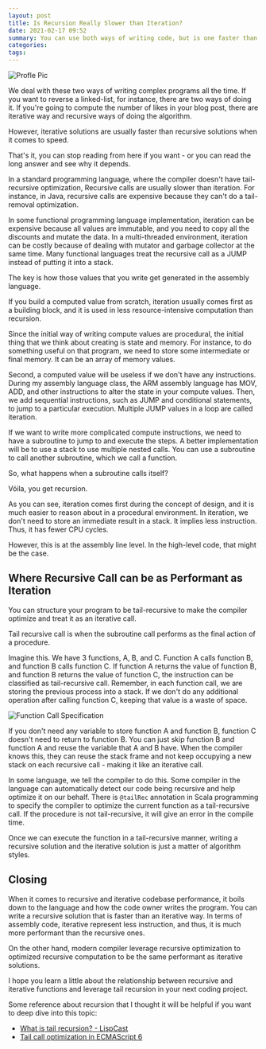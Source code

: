 ```yaml
---
layout: post
title: Is Recursion Really Slower than Iteration?
date: 2021-02-17 09:52
summary: You can use both ways of writing code, but is one faster than the other?
categories:
tags:
---
```


<img src="{{site.baseurl}}/images/is-recursion-really-slower-than-iteration-/Recursion vs Iteration.png" alt="Profle Pic"/>


We deal with these two ways of writing complex programs all the time. If you want to reverse a linked-list, for instance, there are two ways of doing it. If you're going to compute the number of likes in your blog post, there are iterative way and recursive ways of doing the algorithm. 

However, iterative solutions are usually faster than recursive solutions when it comes to speed.

That's it, you can stop reading from here if you want - or you can read the long answer and see why it depends.

In a standard programming language, where the compiler doesn't have tail-recursive optimization, Recursive calls are usually slower than iteration. For instance, in Java, recursive calls are expensive because they can't do a tail-removal optimization. 

In some functional programming language implementation, iteration can be expensive because all values are immutable, and you need to copy all the discounts and mutate the data. In a multi-threaded environment, iteration can be costly because of dealing with mutator and garbage collector at the same time. Many functional languages treat the recursive call as a JUMP instead of putting it into a stack. 

The key is how those values that you write get generated in the assembly language.

If you build a computed value from scratch, iteration usually comes first as a building block, and it is used in less resource-intensive computation than recursion. 

Since the initial way of writing compute values are procedural, the initial thing that we think about creating is state and memory. For instance, to do something useful on that program, we need to store some intermediate or final memory. It can be an array of memory values.

Second, a computed value will be useless if we don't have any instructions. During my assembly language class, the ARM assembly language has MOV, ADD, and other instructions to alter the state in your compute values. Then, we add sequential instructions, such as JUMP and conditional statements, to jump to a particular execution. Multiple JUMP values in a loop are called iteration.

If we want to write more complicated compute instructions, we need to have a subroutine to jump to and execute the steps. A better implementation will be to use a stack to use multiple nested calls. You can use a subroutine to call another subroutine, which we call a function.

So, what happens when a subroutine calls itself?

Vóila, you get recursion.

As you can see, iteration comes first during the concept of design, and it is much easier to reason about in a procedural environment. In iteration, we don't need to store an immediate result in a stack. It implies less instruction. Thus, it has fewer CPU cycles.

However, this is at the assembly line level. In the high-level code, that might be the case.

## Where Recursive Call can be as Performant as Iteration
You can structure your program to be tail-recursive to make the compiler optimize and treat it as an iterative call. 

Tail recursive call is when the subroutine call performs as the final action of a procedure. 

Imagine this. We have 3 functions, A, B, and C. Function A calls function B, and function B calls function C. If function A returns the value of function B, and function B returns the value of function C, the instruction can be classified as tail-recursive call. Remember, in each function call, we are storing the previous process into a stack. If we don't do any additional operation after calling function C, keeping that value is a waste of space. 

<img src="{{site.baseurl}}/images/is-recursion-really-slower-than-iteration-/Function Call Specification.png" alt="Function Call Specification"/>


If you don't need any variable to store function A and function B, function C doesn't need to return to function B. You can just skip function B and function A and reuse the variable that A and B have. When the compiler knows this, they can reuse the stack frame and not keep occupying a new stack on each recursive call - making it like an iterative call.

In some language, we tell the compiler to do this. Some compiler in the language can automatically detect our code being recursive and help optimize it on our behalf. There is `@tailRec` annotation in Scala programming to specify the compiler to optimize the current function as a tail-recursive call. If the procedure is not tail-recursive, it will give an error in the compile time.

Once we can execute the function in a tail-recursive manner, writing a recursive solution and the iterative solution is just a matter of algorithm styles.

## Closing
When it comes to recursive and iterative codebase performance, it boils down to the language and how the code owner writes the program. You can write a recursive solution that is faster than an iterative way. In terms of assembly code, iterative represent less instruction, and thus, it is much more performant than the recursive ones.

On the other hand, modern compiler leverage recursive optimization to optimized recursive computation to be the same performant as iterative solutions. 

I hope you learn a little about the relationship between recursive and iterative functions and leverage tail recursion in your next coding project.


Some reference about recursion that I thought it will be helpful if you want to deep dive into this topic:
- [What is tail recursion? - LispCast](https://lispcast.com/what-is-tail-recursion/)
- [Tail call optimization in ECMAScript 6](https://2ality.com/2015/06/tail-call-optimization.html)
